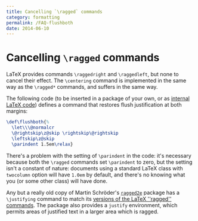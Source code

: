 ```yaml
---
title: Cancelling `\ragged` commands
category: formatting
permalink: /FAQ-flushboth
date: 2014-06-10
---
```


# Cancelling `\ragged` commands

LaTeX provides commands `\raggedright` and `\raggedleft`, but
none to cancel their effect.  The `\centering` command is
implemented in the same way as the `\ragged*` commands, and suffers
in the same way.

The following code (to be inserted in a package of your own, or as
[internal LaTeX code](FAQ-atsigns)) defines a command that
restores flush justification at both margins:
<!-- {% raw %} -->
```latex
\def\flushboth{%
  \let\\\@normalcr
  \@rightskip\z@skip \rightskip\@rightskip
  \leftskip\z@skip
  \parindent 1.5em\relax}
```
<!-- {% endraw %} -->
There's a problem with the setting of `\parindent` in the code: it's
necessary because both the `\ragged` commands set `\parindent` to
zero, but the setting isn't a constant of nature: documents using a
standard LaTeX class with `twocolumn` option will have
`1.0em` by default, and there's no knowing what you (or some
other class) will have done.

Any but a really old copy of Martin Schröder's [`ragged2e`](https://ctan.org/pkg/ragged2e)
package has a `\justifying` command to match its 
[versions of the LaTeX ''ragged'' commands](FAQ-ragright).  The
package also provides a `justify` environment, which
permits areas of justified text in a larger area which is ragged.

